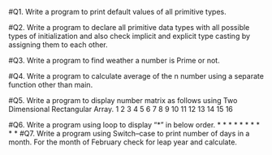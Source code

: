 #Q1.	Write a program to print default values of all primitive types.

#Q2.	Write a program to declare all primitive data types with all possible types of initialization and also check implicit and explicit type casting by assigning them to each other.

#Q3.	Write a program to find weather a number is Prime or not.

#Q4.	Write a program to calculate average of the n number using a separate function other than main. 

#Q5.	Write a program to display number matrix as follows using Two Dimensional Rectangular Array.
  	 1       2         3       4 
               	 5       6         7       8 
               	 9       10       11     12 
                	13     14       15      16 

#Q6.	Write a program using loop to display  “*” in below order.
                *
                *      *
                *      *      *
                *      *      *      *
#Q7. Write a program using Switch–case to print number of days in a month. For the month of February   check for leap year and calculate. 	
